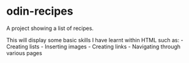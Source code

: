 # odin-recipes

A project showing a list of recipes.

This will display some basic skills I have learnt within HTML such as:
    - Creating lists
    - Inserting images
    - Creating links
    - Navigating through various pages